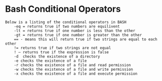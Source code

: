 # Bash Conditional Operators

	Below is a listing of the conditional operators in BASH 
		-eq = returns true if two numbers are equilivent
		-lt = returns true if one number is less than the other
		-gt = returns true if one number is greater than the other
		== - means this will return true if two strings are equal to each other
		!= returns true if two strings are not equal
		! – returns true if the expression is false
		-d  checks the existence of a directory
		-e checks the existence of a file
		-r checks the existence of a file and read permission
		-w checks the existence of a file and write permission
		-x checks the existence of a file and execute permission

